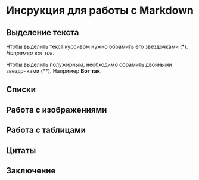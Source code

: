 # Инсрукция для работы с Markdown

## Выделение текста
Чтобы выделить текст курсивом нужно обрамить его звездочками (*).
*Например вот так*.

Чтобы выделить полужирным, необходимо обрамить двойными звездочками (**).
Например **Вот так**.
## Списки

## Работа с изображениями

## Работа с таблицами

## Цитаты

## Заключение